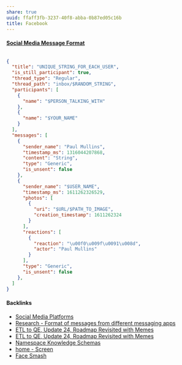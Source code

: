 ```yaml
---
share: true
uuid: ffaff3fb-3237-40f8-abba-0b87ed05c16b
title: Facebook
---
```

#### [Social Media Message Format](../ea6dd9c4-c148-4631-af5f-63ffe73fceb3)

``` JSON

{
  "title": "UNIQUE_STRING_FOR_EACH_USER",
  "is_still_participant": true,
  "thread_type": "Regular",
  "thread_path": "inbox/$RANDOM_STRING",
  "participants": [
    {
      "name": "$PERSON_TALKING_WITH"
    },
    {
      "name": "$YOUR_NAME"
    }
  ],
  "messages": [
    {
      "sender_name": "Paul Mullins",
      "timestamp_ms": 1316044207868,
      "content": "String",
      "type": "Generic",
      "is_unsent": false
    },
    {
      "sender_name": "$USER_NAME",
      "timestamp_ms": 1611262326529,
      "photos": [
        {
          "uri": "$URL/$PATH_TO_IMAGE",
          "creation_timestamp": 1611262324
        }
      ],
      "reactions": [
        {
          "reaction": "\u00f0\u009f\u0091\u008d",
          "actor": "Paul Mullins"
        }
      ],
      "type": "Generic",
      "is_unsent": false
    },
  ]
}
```

#### Backlinks

* [Social Media Platforms](/5e30f762-9b65-479a-9d72-e84a5d9e12da)
* [Research - Format of messages from different messaging apps](/6af8ae27-bf2e-4228-aaba-d28f82f4e329)
* [ETL to QE, Update 24, Roadmap Revisited with Memes](/89c90b4a-2065-4b58-93eb-107794ed8671)
* [ETL to QE, Update 24, Roadmap Revisited with Memes](/89c90b4a-2065-4b58-93eb-107794ed8671)
* [Namespace Knowledge Schemas](/98674655-97b4-4c2d-a7ce-4ae6967044ac)
* [home - Screen](/0cc409fa-8498-41ea-bc37-4cdf82686746)
* [Face Smash](/2ba669ed-029a-4b54-9a6f-237148aaf6f4)